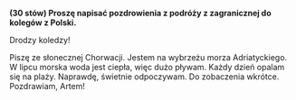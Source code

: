 **(30 stów) Proszę napisać pozdrowienia z podróży z zagranicznej do kolegów z Polski.**

Drodzy koledzy!

Piszę ze słonecznej Chorwacji. Jestem na wybrzeżu morza Adriatyckiego.
W lipcu morska woda jest ciepła, więc dużo pływam.
Każdy dzień opalam się na plaży. Naprawdę, świetnie odpoczywam.
Do zobaczenia wkrótce. Pozdrawiam, Artem!
